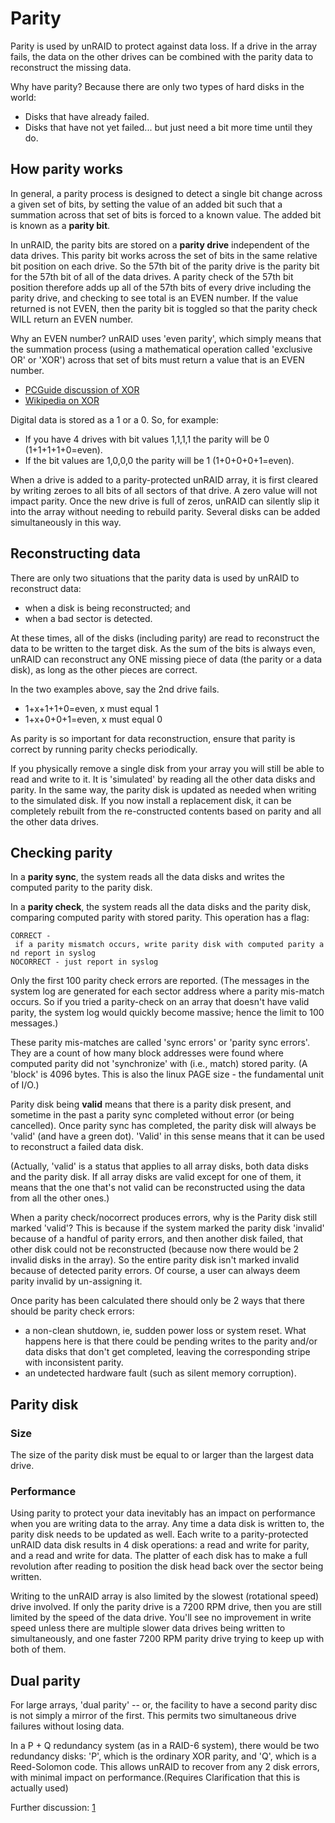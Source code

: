 # Parity

Parity is used by unRAID to protect against data loss. If a drive in the
array fails, the data on the other drives can be combined with the
parity data to reconstruct the missing data.

Why have parity? Because there are only two types of hard disks in the
world:

- Disks that have already failed.
- Disks that have not yet failed\... but just need a bit more time
    until they do.

## How parity works

In general, a parity process is designed to detect a single bit change
across a given set of bits, by setting the value of an added bit such
that a summation across that set of bits is forced to a known value. The
added bit is known as a **parity bit**.

In unRAID, the parity bits are stored on a **parity drive** independent
of the data drives. This parity bit works across the set of bits in the
same relative bit position on each drive. So the 57th bit of the parity
drive is the parity bit for the 57th bit of all of the data drives. A
parity check of the 57th bit position therefore adds up all of the 57th
bits of every drive including the parity drive, and checking to see
total is an EVEN number. If the value returned is not EVEN, then the
parity bit is toggled so that the parity check WILL return an EVEN
number.

Why an EVEN number? unRAID uses 'even parity', which simply means that
the summation process (using a mathematical operation called 'exclusive
OR' or 'XOR') across that set of bits must return a value that is an
EVEN number.

- [PCGuide discussion of
    XOR](http://www.pcguide.com/ref/hdd/perf/raid/concepts/genParity-c.html)
- [Wikipedia on XOR](http://en.wikipedia.org/wiki/Exclusive_or)

Digital data is stored as a 1 or a 0. So, for example:

- If you have 4 drives with bit values 1,1,1,1 the parity will be 0
    (1+1+1+1+0=even).
- If the bit values are 1,0,0,0 the parity will be 1 (1+0+0+0+1=even).

When a drive is added to a parity-protected unRAID array, it is first
cleared by writing zeroes to all bits of all sectors of that drive. A
zero value will not impact parity. Once the new drive is full of zeros,
unRAID can silently slip it into the array without needing to rebuild
parity. Several disks can be added simultaneously in this way.

## Reconstructing data

There are only two situations that the parity data is used by unRAID to
reconstruct data:

- when a disk is being reconstructed; and
- when a bad sector is detected.

At these times, all of the disks (including parity) are read to
reconstruct the data to be written to the target disk. As the sum of the
bits is always even, unRAID can reconstruct any ONE missing piece of
data (the parity or a data disk), as long as the other pieces are
correct.

In the two examples above, say the 2nd drive fails.

- 1+x+1+1+0=even, x must equal 1
- 1+x+0+0+1=even, x must equal 0

As parity is so important for data reconstruction, ensure that parity is
correct by running parity checks periodically.

If you physically remove a single disk from your array you will still be
able to read and write to it. It is 'simulated' by reading all the other
data disks and parity. In the same way, the parity disk is updated as
needed when writing to the simulated disk. If you now install a
replacement disk, it can be completely rebuilt from the re-constructed
contents based on parity and all the other data drives.

## Checking parity

In a **parity sync**, the system reads all the data disks and writes the
computed parity to the parity disk.

In a **parity check**, the system reads all the data disks and the
parity disk, comparing computed parity with stored parity. This
operation has a flag:

`CORRECT - if a parity mismatch occurs, write parity disk with computed parity and report in syslog`\
`NOCORRECT - just report in syslog`

Only the first 100 parity check errors are reported. (The messages in
the system log are generated for each sector address where a parity
mis-match occurs. So if you tried a parity-check on an array that
doesn't have valid parity, the system log would quickly become massive;
hence the limit to 100 messages.)

These parity mis-matches are called 'sync errors' or 'parity sync
errors'. They are a count of how many block addresses were found where
computed parity did not 'synchronize' with (i.e., match) stored parity.
(A 'block' is 4096 bytes. This is also the linux PAGE size - the
fundamental unit of I/O.)

Parity disk being **valid** means that there is a parity disk present,
and sometime in the past a parity sync completed without error (or being
cancelled). Once parity sync has completed, the parity disk will always
be 'valid' (and have a green dot). 'Valid' in this sense means that it
can be used to reconstruct a failed data disk.

(Actually, 'valid' is a status that applies to all array disks, both
data disks and the parity disk. If all array disks are valid except for
one of them, it means that the one that's not valid can be
reconstructed using the data from all the other ones.)

When a parity check/nocorrect produces errors, why is the Parity disk
still marked 'valid'? This is because if the system marked the parity
disk 'invalid' because of a handful of parity errors, and then another
disk failed, that other disk could not be reconstructed (because now
there would be 2 invalid disks in the array). So the entire parity disk
isn't marked invalid because of detected parity errors. Of course, a
user can always deem parity invalid by un-assigning it.

Once parity has been calculated there should only be 2 ways that there
should be parity check errors:

- a non-clean shutdown, ie, sudden power loss or system reset. What
    happens here is that there could be pending writes to the parity
    and/or data disks that don't get completed, leaving the
    corresponding stripe with inconsistent parity.
- an undetected hardware fault (such as silent memory corruption).

## Parity disk

### Size

The size of the parity disk must be equal to or larger than the largest
data drive.

### Performance

Using parity to protect your data inevitably has an impact on
performance when you are writing data to the array. Any time a data disk
is written to, the parity disk needs to be updated as well. Each write
to a parity-protected unRAID data disk results in 4 disk operations: a
read and write for parity, and a read and write for data. The platter of
each disk has to make a full revolution after reading to position the
disk head back over the sector being written.

Writing to the unRAID array is also limited by the slowest (rotational
speed) drive involved. If only the parity drive is a 7200 RPM drive,
then you are still limited by the speed of the data drive. You'll see
no improvement in write speed unless there are multiple slower data
drives being written to simultaneously, and one faster 7200 RPM parity
drive trying to keep up with both of them.

## Dual parity

For large arrays, 'dual parity' -- or, the facility to have a second
parity disc is not simply a mirror of the first. This permits two
simultaneous drive failures without losing data.

In a P + Q redundancy system (as in a RAID-6 system), there would be two
redundancy disks: 'P', which is the ordinary XOR parity, and 'Q', which
is a Reed-Solomon code. This allows unRAID to recover from any 2 disk
errors, with minimal impact on performance.(Requires Clarification that
this is actually used)

Further discussion:
[1](http://lime-technology.com/forum/index.php?topic=2634.msg21695#msg21695)
